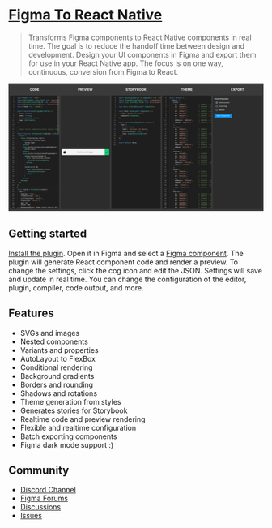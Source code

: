 # [Figma To React Native](https://www.figma.com/community/plugin/821138713091291738)

> Transforms Figma components to React Native components in real time. The goal is to reduce the handoff time between design and development. Design your UI components in Figma and export them for use in your React Native app. The focus is on one way, continuous, conversion from Figma to React.

[![Preview of plugin](./art/banner.png)](https://www.figma.com/community/plugin/821138713091291738)

## Getting started

[Install the plugin](https://www.figma.com/community/plugin/821138713091291738). Open it in Figma and select a [Figma component](https://help.figma.com/hc/en-us/articles/360038662654-Guide-to-Components-in-Figma). The plugin will generate React component code and render a preview. To change the settings, click the cog icon and edit the JSON. Settings will save and update in real time. You can change the configuration of the editor, plugin, compiler, code output, and more.

## Features

- SVGs and images
- Nested components
- Variants and properties
- AutoLayout to FlexBox
- Conditional rendering
- Background gradients
- Borders and rounding
- Shadows and rotations
- Theme generation from styles
- Generates stories for Storybook
- Realtime code and preview rendering
- Flexible and realtime configuration
- Batch exporting components
- Figma dark mode support :)

## Community

- [Discord Channel](https://discord.com/invite/TzhDRyj)
- [Figma Forums](https://forum.figma.com/t/react-component-generator/14236)
- [Discussions](https://github.com/kat-tax/figma/discussions)
- [Issues](https://github.com/kat-tax/figma/issues)
